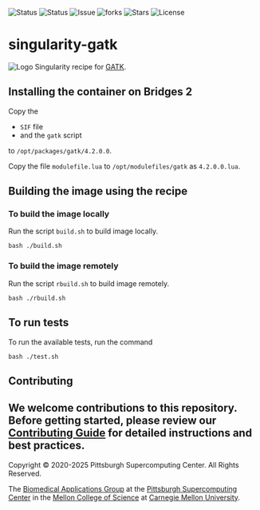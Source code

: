 ![Status](https://github.com/pscedu/singularity-gatk/actions/workflows/main.yml/badge.svg)
![Status](https://github.com/pscedu/singularity-gatk/actions/workflows/pretty.yml/badge.svg)
![Issue](https://img.shields.io/github/issues/pscedu/singularity-gatk)
![forks](https://img.shields.io/github/forks/pscedu/singularity-gatk)
![Stars](https://img.shields.io/github/stars/pscedu/singularity-gatk)
![License](https://img.shields.io/github/license/pscedu/singularity-gatk)

# singularity-gatk
![Logo](https://theme.zdassets.com/theme_assets/2378360/df085f154321faac9159dda57f50103b87a4f743.png)
Singularity recipe for [GATK](https://gatk.broadinstitute.org/hc/en-us).

## Installing the container on Bridges 2
Copy the

* `SIF` file
* and the `gatk` script

to `/opt/packages/gatk/4.2.0.0`.

Copy the file `modulefile.lua` to `/opt/modulefiles/gatk` as `4.2.0.0.lua`.

## Building the image using the recipe

### To build the image locally
Run the script `build.sh` to build image locally.

```
bash ./build.sh
```

### To build the image remotely
Run the script `rbuild.sh` to build image remotely.

```
bash ./rbuild.sh
```

## To run tests
To run the available tests, run the command

```
bash ./test.sh
```
## Contributing
We welcome contributions to this repository. Before getting started, please review our [Contributing Guide](https://raw.githubusercontent.com/pscedu/singularity-report/refs/heads/main/CONTRIBUTING.md) for detailed instructions and best practices.
---
Copyright © 2020-2025 Pittsburgh Supercomputing Center. All Rights Reserved.

The [Biomedical Applications Group](https://www.psc.edu/biomedical-applications/) at the [Pittsburgh Supercomputing
Center](http://www.psc.edu) in the [Mellon College of Science](https://www.cmu.edu/mcs/) at [Carnegie Mellon University](http://www.cmu.edu).

